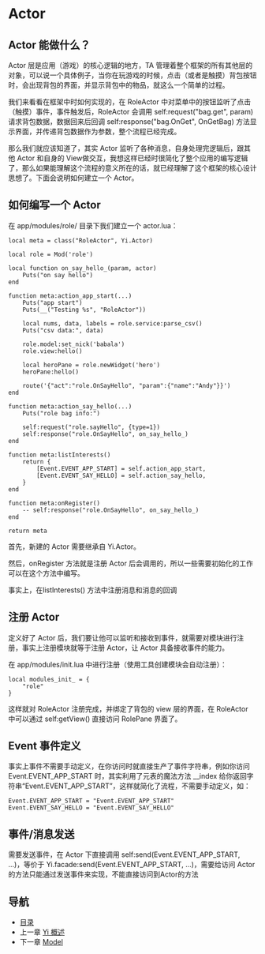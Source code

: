 # Actor

## Actor 能做什么？ ##

Actor 层是应用（游戏）的核心逻辑的地方，TA 管理着整个框架的所有其他层的对象，可以说一个具体例子，当你在玩游戏的时候，点击（或者是触摸）背包按钮时，会出现背包的界面，并显示背包中的物品，就这么一个简单的过程。

我们来看看在框架中时如何实现的，在 RoleActor 中对菜单中的按钮监听了点击（触摸）事件，事件触发后，RoleActor 会调用 self:request("bag.get", param) 请求背包数据，数据回来后回调 self:response("bag.OnGet", OnGetBag) 方法显示界面，并传递背包数据作为参数，整个流程已经完成。

那么我们就应该知道了，其实 Actor 监听了各种消息，自身处理完逻辑后，跟其他 Actor 和自身的 View做交互，我想这样已经时很简化了整个应用的编写逻辑了，那么如果能理解这个流程的意义所在的话，就已经理解了这个框架的核心设计思想了。下面会说明如何建立一个 Actor。

## 如何编写一个 Actor ##

在 app/modules/role/ 目录下我们建立一个 actor.lua：

	local meta = class("RoleActor", Yi.Actor)

	local role = Mod('role')
	
	local function on_say_hello_(param, actor)
		Puts("on say hello")
	end
	
	function meta:action_app_start(...)
		Puts("app start")
		Puts(__("Testing %s", "RoleActor"))
	
		local nums, data, labels = role.service:parse_csv()
		Puts("csv data:", data)
	
		role.model:set_nick('babala')
		role.view:hello()
	
		local heroPane = role.newWidget('hero')
		heroPane:hello()
	
		route('{"act":"role.OnSayHello", "param":{"name":"Andy"}}')
	end
	
	function meta:action_say_hello(...)
		Puts("role bag info:")
	
		self:request("role.sayHello", {type=1})
		self:response("role.OnSayHello", on_say_hello_)
	end
	
	function meta:listInterests()
		return {
			[Event.EVENT_APP_START] = self.action_app_start,
			[Event.EVENT_SAY_HELLO] = self.action_say_hello,
		}
	end
	
	function meta:onRegister()
		-- self:response("role.OnSayHello", on_say_hello_)
	end
	
	return meta

首先，新建的 Actor 需要继承自 Yi.Actor。

然后，onRegister 方法就是注册 Actor 后会调用的，所以一些需要初始化的工作可以在这个方法中编写。

事实上，在listInterests() 方法中注册消息和消息的回调

## 注册 Actor ##

定义好了 Actor 后，我们要让他可以监听和接收到事件，就需要对模块进行注册，事实上注册模块就等于注册 Actor，让 Actor 具备接收事件的能力。

在 app/modules/init.lua 中进行注册（使用工具创建模块会自动注册）：

	local modules_init_ = {
		"role"
	}

这样就对 RoleActor 注册完成，并绑定了背包的 view 层的界面，在 RoleActor 中可以通过 self:getView() 直接访问 RolePane 界面了。

## Event 事件定义 ##

事实上事件不需要手动定义，在你访问时就直接生产了事件字符串，例如你访问 Event.EVENT_APP_START 时，其实利用了元表的魔法方法 __index 给你返回字符串“Event.EVENT_APP_START”，这样就简化了流程，不需要手动定义，如：

	Event.EVENT_APP_START = "Event.EVENT_APP_START"
	Event.EVENT_SAY_HELLO = "Event.EVENT_SAY_HELLO"
	
## 事件/消息发送 ##

需要发送事件，在 Actor 下直接调用 self:send(Event.EVENT_APP_START, ...)，等价于 Yi.facade:send(Event.EVENT_APP_START, ...)，需要给访问 Actor 的方法只能通过发送事件来实现，不能直接访问到Actor的方法

## 导航
- [目录](00.md)
- 上一章 [Yi 概述](01.md)
- 下一章 [Model](03.md)